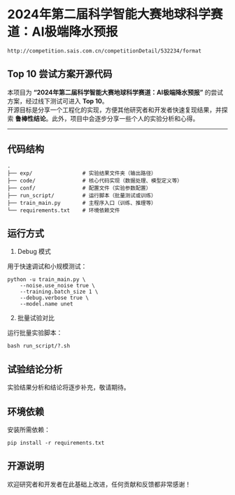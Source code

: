 # **2024年第二届科学智能大赛地球科学赛道：AI极端降水预报**  
```shell
http://competition.sais.com.cn/competitionDetail/532234/format
```
## **Top 10 尝试方案开源代码**

本项目为 **“2024年第二届科学智能大赛地球科学赛道：AI极端降水预报”** 的尝试方案，经过线下测试可进入 **Top 10**。  
开源目标是分享一个工程化的实现，方便其他研究者和开发者快速复现结果，并探索 **鲁棒性结论**。此外，项目中会逐步分享一些个人的实验分析和心得。

---

## **代码结构**

```plaintext
.
├── exp/                # 实验结果文件夹（输出路径）
├── code/               # 核心代码实现（数据处理、模型定义等）
├── conf/               # 配置文件（实验参数配置）
├── run_script/         # 运行脚本（批量测试或训练）
├── train_main.py       # 主程序入口（训练、推理等）
└── requirements.txt    # 环境依赖文件
```

## 运行方式

1. Debug 模式

用于快速调试和小规模测试：
```shell
python -u train_main.py \
    --noise.use_noise true \
    --training.batch_size 1 \
    --debug.verbose true \
    --model.name unet
```
2. 批量试验对比

运行批量实验脚本：
```shell
bash run_script/?.sh
```

## 试验结论分析
实验结果分析和结论将逐步补充，敬请期待。

## 环境依赖
安装所需依赖：
```shell
pip install -r requirements.txt
```

## 开源说明
欢迎研究者和开发者在此基础上改进，任何贡献和反馈都非常感谢！
